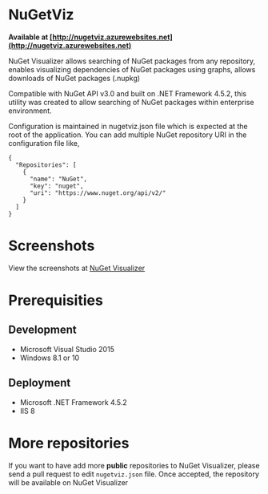 # NuGetViz

**Available at [http://nugetviz.azurewebsites.net](http://nugetviz.azurewebsites.net)**

NuGet Visualizer allows searching of NuGet packages from any repository, enables visualizing dependencies of NuGet packages using graphs, allows downloads of NuGet packages (.nupkg)

Compatible with NuGet API v3.0 and built on .NET Framework 4.5.2, this utility was created to allow searching of NuGet packages within enterprise environment.

Configuration is maintained in nugetviz.json file which is expected at the root of the application. You can add multiple NuGet repository URI in the configuration file like,

```
{
  "Repositories": [
    {
      "name": "NuGet",
      "key": "nuget",
      "uri": "https://www.nuget.org/api/v2/"
    }
  ]
}
```



# Screenshots

View the screenshots at [NuGet Visualizer](http://www.ganshani.com/open-source/nuget-visualizer/)

# Prerequisities

## Development
- Microsoft Visual Studio 2015
- Windows 8.1 or 10

## Deployment 
- Microsoft .NET Framework 4.5.2
- IIS 8


# More repositories

If you want to have add more **public** repositories to NuGet Visualizer, please send a pull request to edit `nugetviz.json` file.  Once accepted, the repository will be available on NuGet Visualizer 
